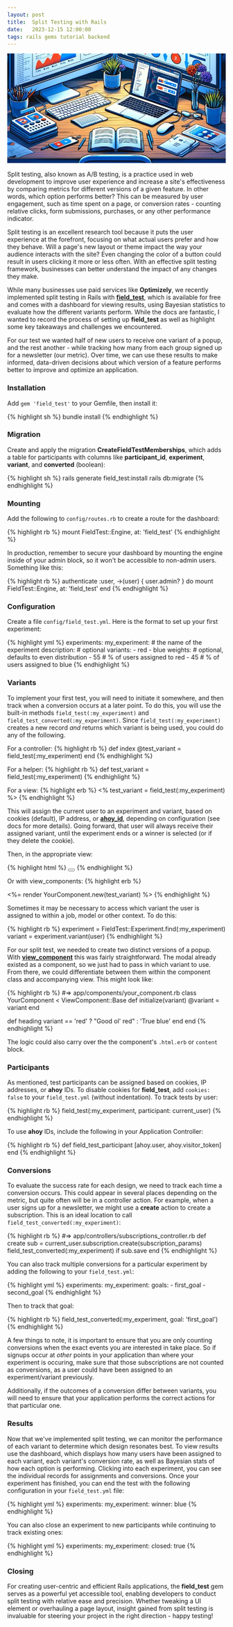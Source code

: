 ```yaml
---
layout: post
title:  Split Testing with Rails
date:   2023-12-15 12:00:00
tags: rails gems tutorial backend
---
```


<img class="post-pic" src="/assets/images/posts/field-test.jpg" alt="Split Testing">

Split testing, also known as A/B testing, is a practice used in web development to improve user experience and increase a site's effectiveness by comparing metrics for different versions of a given feature. In other words, which option performs better? This can be measured by user engagement, such as time spent on a page, or conversion rates - counting relative clicks, form submissions, purchases, or any other performance indicator.

Split testing is an excellent research tool because it puts the user experience at the forefront, focusing on what actual users prefer and how they behave. Will a page's new layout or theme impact the way your audience interacts with the site? Even changing the color of a button could result in users clicking it more or less often. With an effective split testing framework, businesses can better understand the impact of any changes they make.

While many businesses use paid services like **Optimizely**, we recently implemented split testing in Rails with [**field_test**](https://github.com/ankane/field_test), which is available for free and comes with a dashboard for viewing results, using Bayesian statistics to evaluate how the different variants perform. While the docs are fantastic, I wanted to record the process of setting up **field_test** as well as highlight some key takeaways and challenges we encountered.

For our test we wanted half of new users to receive one variant of a popup, and the rest another - while tracking how many from each group signed up for a newsletter (our metric). Over time, we can use these results to make informed, data-driven decisions about which version of a feature performs better to improve and optimize an application.

### Installation
Add `gem 'field_test'` to your Gemfile, then install it:

{% highlight sh %}
bundle install
{% endhighlight %}

### Migration
Create and apply the migration **CreateFieldTestMemberships**, which adds a table for participants with columns like **participant_id**, **experiment**, **variant**, and **converted** (boolean):

{% highlight sh %}
rails generate field_test:install
rails db:migrate
{% endhighlight %}

### Mounting
Add the following to `config/routes.rb` to create a route for the dashboard:

{% highlight rb %}
mount FieldTest::Engine, at: 'field_test'
{% endhighlight %}

In production, remember to secure your dashboard by mounting the engine inside of your admin block, so it won't be accessible to non-admin users. Something like this:

{% highlight rb %}
authenticate :user, ->(user) { user.admin? } do
  mount FieldTest::Engine, at: 'field_test'
end
{% endhighlight %}

### Configuration
Create a file `config/field_test.yml`. Here is the format to set up your first experiment:

{% highlight yml %}
experiments:
  my_experiment: # the name of the experiment
    description: # optional
    variants:
      - red
      - blue
    weights: # optional, defaults to even distribution
      - 55 # % of users assigned to red
      - 45 # % of users assigned to blue
{% endhighlight %}

### Variants
To implement your first test, you will need to initiate it somewhere, and then track when a conversion occurs at a later point. To do this, you will use the built-in methods `field_test(:my_experiment)` and `field_test_converted(:my_experiment)`. Since `field_test(:my_experiment)` creates a new record *and* returns which variant is being used, you could do any of the following.

For a controller:
{% highlight rb %}
def index
  @test_variant = field_test(:my_experiment)
end
{% endhighlight %}

For a helper:
{% highlight rb %}
def test_variant = field_test(:my_experiment)
{% endhighlight %}

For a view:
{% highlight erb %}
<% test_variant = field_test(:my_experiment) %>
{% endhighlight %}

This will assign the current user to an experiment and variant, based on cookies (default), IP address, or [**ahoy_id**](https://github.com/ankane/ahoy), depending on configuration (see docs for more details). Going forward, that user will always receive their assigned variant, until the experiment ends or a winner is selected (or if they delete the cookie).

Then, in the appropriate view:

{% highlight html %}
<button class=test_variant></button>
{% endhighlight %}

Or with view_components:
{% highlight erb %}
<!-- app/components/your_component.html.erb -->
<%= render YourComponent.new(test_variant) %>
{% endhighlight %}

Sometimes it may be necessary to access which variant the user is assigned to within a job, model or other context. To do this:

{% highlight rb %}
experiment = FieldTest::Experiment.find(:my_experiment)
variant = experiment.variant(user)
{% endhighlight %}

For our split test, we needed to create two distinct versions of a popup. With [**view_component**](https://viewcomponent.org/) this was fairly straightforward. The modal already existed as a component, so we just had to pass in which variant to use. From there, we could differentiate between them within the component class and accompanying view. This might look like:

{% highlight rb %}
#=> app/components/your_component.rb
class YourComponent < ViewComponent::Base
  def initialize(variant)
    @variant = variant
  end

  def heading
    variant == 'red' ? "Good ol' red" : 'True blue'
  end
end
{% endhighlight %}

The logic could also carry over the the component's `.html.erb` or `content` block.

### Participants

As mentioned, test participants can be assigned based on cookies, IP addresses, or **ahoy** IDs. To disable cookies for **field_test**, add `cookies: false` to your `field_test.yml` (without indentation). To track tests by user:

{% highlight rb %}
field_test(:my_experiment, participant: current_user)
{% endhighlight %}

To use **ahoy** IDs, include the following in your Application Controller:

{% highlight rb %}
def field_test_participant
  [ahoy.user, ahoy.visitor_token]
end
{% endhighlight %}

### Conversions

To evaluate the success rate for each design, we need to track each time a conversion occurs. This could appear in several places depending on the metric, but quite often will be in a controller action. For example, when a user signs up for a newsletter, we might use a **create** action to create a subscription. This is an ideal location to call `field_test_converted(:my_experiment)`:

{% highlight rb %}
#=> app/controllers/subscriptions_controller.rb
def create
  sub = current_user.subscription.create(subscription_params)
  field_test_converted(:my_experiment) if sub.save
end
{% endhighlight %}

You can also track multiple conversions for a particular experiment by adding the following to your `field_test.yml`:

{% highlight yml %}
experiments:
  my_experiment:
    goals:
      - first_goal
      - second_goal
{% endhighlight %}

Then to track that goal:

{% highlight rb %}
field_test_converted(:my_experiment, goal: 'first_goal')
{% endhighlight %}

A few things to note, it is important to ensure that you are only counting conversions when the exact events you are interested in take place. So if signups occur at *other* points in your application than where your experiment is occuring, make sure that those subscriptions are not counted as conversions, as a user could have been assigned to an experiment/variant previously.

Additionally, if the outcomes of a conversion differ between variants, you will need to ensure that your application performs the correct actions for that particular one.

### Results

Now that we've implemented split testing, we can monitor the performance of each variant to determine which design resonates best. To view results use the dashboard, which displays how many users have been assigned to each variant, each variant's conversion rate, as well as Bayesian stats of how each option is performing. Clicking into each experiment, you can see the individual records for assignments and conversions. Once your experiment has finished, you can end the test with the following configuration in your `field_test.yml` file:

{% highlight yml %}
experiments:
  my_experiment:
    winner: blue
{% endhighlight %}

You can also close an experiment to new participants while continuing to track existing ones:

{% highlight yml %}
experiments:
  my_experiment:
    closed: true
{% endhighlight %}

### Closing

For creating user-centric and efficient Rails applications, the **field_test** gem serves as a powerful yet accessible tool, enabling developers to conduct split testing with relative ease and precision. Whether tweaking a UI element or overhauling a page layout, insight gained from split testing is invaluable for steering your project in the right direction - happy testing!
